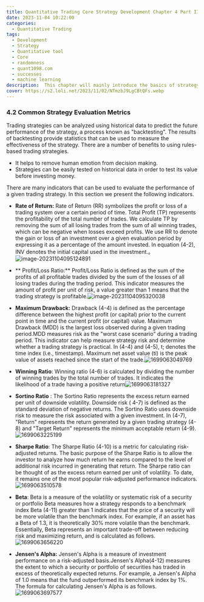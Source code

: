 ```yaml
---
title: Quantitative Trading Core Strategy Development Chapter 4 Part II
date: 2023-11-04 10:22:00
categories:
  - Quantitative Trading
tags:
  - Development 
  - Strategy
  - Quantitative tool
  - Core
  - randomness
  - quant1098.com
  - successes
  - machine learning
description:  This chapter will mainly introduce the basics of strategy development, including Introduction to common types of strategies; Common strategy evaluation indicators; Strategy development process; Frequently asked questions about strategy development; Strategy development and backtesting using TqSdk.
cover: https://s2.loli.net/2023/11/02/NTmzbJ9LgCBtQFs.webp
---
```

### 4.2 Common Strategy Evaluation Metrics

Trading strategies can be analyzed using historical data to predict the future performance of the strategy, a process known as "backtesting". The results of backtesting provide statistics that can be used to measure the effectiveness of the strategy. There are a number of benefits to using rules-based trading strategies.

- It helps to remove human emotion from decision making.
- Strategies can be easily tested on historical data in order to test its value before investing money.

There are many indicators that can be used to evaluate the performance of a given trading strategy. In this section we present the following indicators.

- **Rate of Return:** Rate of Return (RR) symbolizes the profit or loss of a trading system over a certain period of time. Total Profit (TP) represents the profitability of the total number of trades. We calculate TP by removing the sum of all losing trades from the sum of all winning trades, which can be negative when losses exceed profits. We use RR to denote the gain or loss of an investment over a given evaluation period by expressing it as a percentage of the amount invested. In equation (4-2), INV denotes the initial capital used in the investment.。![image-20231104095124891](https://s2.loli.net/2023/11/04/cDw35aJ7zCARmMp.png)


- ** Profit/Loss Ratio:**  Profit/Loss Ratio is defined as the sum of the profits of all profitable trades divided by the sum of the losses of all losing trades during the trading period. This indicator measures the amount of profit per unit of risk, a value greater than 1 means that the trading strategy is profitable.![image-20231104095320038](https://s2.loli.net/2023/11/04/wQoFT7dheflmI9n.png)
- **Maximum Drawback:** Drawback (4-4) is defined as the percentage difference between the highest profit (or capital) prior to the current point in time and the current profit (or capital) value. Maximum Drawback (MDD) is the largest loss observed during a given trading period.MDD measures risk as the "worst case scenario" during a trading period. This indicator can help measure strategy risk and determine whether a trading strategy is practical. In (4-4) and (4-5), t; denotes the time index (i.e., timestamp). Maximum net asset value (ti) is the peak value of assets reached since the start of the trade.![1699063049769](https://s2.loli.net/2023/11/04/gVdCl9hTp5KsWJi.png)
- **Winning Ratio**: Winning ratio (4-6) is calculated by dividing the number of winning trades by the total number of trades. It indicates the likelihood of a trade having a positive return![1699063181327](https://s2.loli.net/2023/11/04/IkJL7tXydqQb3NU.png)
- **Sortino Ratio** : The Sortino Ratio represents the excess return earned per unit of downside volatility. Downside risk ( 4-7) is defined as the standard deviation of negative returns. The Sortino Ratio uses downside risk to measure the risk associated with a given investment. In (4-7), "Return" represents the return generated by a given trading strategy (4-8) and "Target Return" represents the minimum acceptable return (4-9).![1699063225199](https://s2.loli.net/2023/11/04/QpZzTBxoaVEq1uC.png)
- **Sharpe Ratio**: The Sharpe Ratio (4-10) is a metric for calculating risk-adjusted returns. The basic purpose of the Sharpe Ratio is to allow the investor to analyze how much return he earns compared to the level of additional risk incurred in generating that return. The Sharpe ratio can be thought of as the excess return earned per unit of volatility. To date, it remains one of the most popular risk-adjusted performance indicators.![1699063510578](https://s2.loli.net/2023/11/04/YLA42nykrsFi5Vd.png)
- **Beta**: Beta is a measure of the volatility or systematic risk of a security or portfolio Beta measures how a strategy responds to a benchmark index Beta (4-11) greater than 1 indicates that the price of a security will be more volatile than the benchmark index. For example, if an asset has a Beta of 1.3, it is theoretically 30% more volatile than the benchmark. Essentially, Beta represents an important trade-off between reducing risk and maximizing return, and is calculated as follows.![1699063656220](https://s2.loli.net/2023/11/04/M68IJU3rSAoceGT.png)
- **Jensen's Alpha:** Jensen's Alpha is a measure of investment performance on a risk-adjusted basis.Jensen's Alpha(4-12) measures the extent to which a security or portfolio of securities has traded in excess of theoretically expected returns. For example, a Jensen's Alpha of 1.0 means that the fund outperformed its benchmark index by 1%. The formula for calculating Jensen's Alpha is as follows.![1699063697577](https://s2.loli.net/2023/11/04/EnpAGiT1gjk6swc.png)

